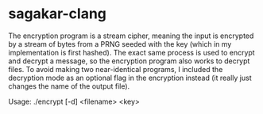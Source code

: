 # sagakar-clang
The encryption program is a stream cipher, meaning the input is encrypted by a stream of bytes from a PRNG seeded with the key (which in my implementation is first hashed). The exact same process is used to encrypt and decrypt a message, so the encryption program also works to decrypt files. To avoid making two near-identical programs, I included the decryption mode as an optional flag in the encryption instead (it really just changes the name of the output file).

Usage: ./encrypt \[-d] &lt;filename> &lt;key>

